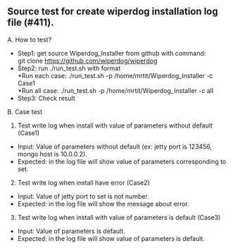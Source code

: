 Source test for create wiperdog installation log file (#411).
---------------------------------------------
A. How to test?  
- Step1: get source Wiperdog_Installer from github with command:  
        git clone https://github.com/wiperdog/wiperdog
- Step2: run ./run_test.sh with format  
	*Run each case: ./run_test.sh -p /home/mrtit/Wiperdog_Installer -c Case1  
	*Run all case: ./run_test.sh -p /home/mrtit/Wiperdog_Installer -c all  
- Step3: Check result  

B. Case test  

 1. Test write log when install with value of parameters without default (Case1)  
  - Input: Value of parameters without default (ex: jetty port is 123456, mongo host is 10.0.0.2).  
  - Expected: in the log file will show value of parameters corresponding to set.  
  
 2. Test write log when install have error (Case2)  
  - Input: Value of jetty port to set is not number.  
  - Expected: in the log file will show the message about error.  

 3. Test write log when install with value of parameters is default (Case3)  
  - Input: Value of parameters is default.  
  - Expected: in the log file will show value of parameters is default.  

